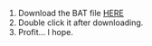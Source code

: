 1. Download the BAT file [HERE](https://drive.google.com/uc?export=download&id=1Dd_Ky1o7cyHMIL0N-Rsy-rpKyvLgTWTW)
2. Double click it after downloading.
3. Profit... I hope.
